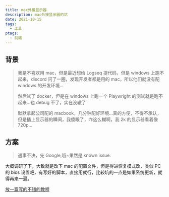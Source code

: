 ```yaml
---
title: mac外接显示器
description: mac外接显示器的坑
date: 2021-10-15
tags:
  - 工具
ptags:
  - 前端
---
```


## 背景

> 我是不喜欢用 mac，但是最近想给 Logseq 提代码，但是 windows 上跑不起来，discord 问了一圈，发现开发者都是用的 mac，所以他们就没有配 windows 的开发环境...
>
> 然后试了 docker，但是在 windows 上跑一个 Playwright 的测试就是跑不起来...也 debug 不了，实在没辙了
>
> 默默拿起公司配的 macbook，几分钟配好环境...真的方便，不得不承认，但是插上显示器的瞬间，我傻眼了，咋这么糊啊，我 2k 的显示器看着像 720p...

## 方案

> 遇事不决，先 Google,哦~果然是 known issue.

大概调研了下，大致就是改下 mac 的配置文件，但是得进恢复模式改，类似 PC 的 bios 设置吧，有写好的脚本，直接用就行，比较坑的一点是如果系统更新，就得再来一遍。

[放一篇写的不错的教程](https://zhuanlan.zhihu.com/p/227788155?utm_source=wechat_session&utm_medium=social&utm_oi=1114657556978700288&utm_campaign=shareopn)

